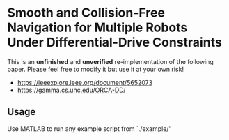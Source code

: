 # Smooth and Collision-Free Navigation for Multiple Robots Under Differential-Drive Constraints

This is an **unfinished** and **unverified** re-implementation of the following paper. Please feel free to modify it but use it at your own risk!

* https://ieeexplore.ieee.org/document/5652073
* https://gamma.cs.unc.edu/ORCA-DD/

## Usage

Use MATLAB to run any example script from `./example/'
